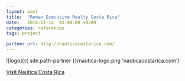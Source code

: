 ```yaml
---
layout: post
title:  "Remax Executive Realty Costa Rica"
date:   2015-11-12  03:00:00 +0700
categories: references
tags: project

partner_url: http://nauticacostarica.com/
---
```


![logo]({{ site.path-partner }}/nautica-logo.png 'nauticacostarica.com')

<!--more-->

[Visit Nautica Costa Rica ](http://nauticacostarica.com/en)
